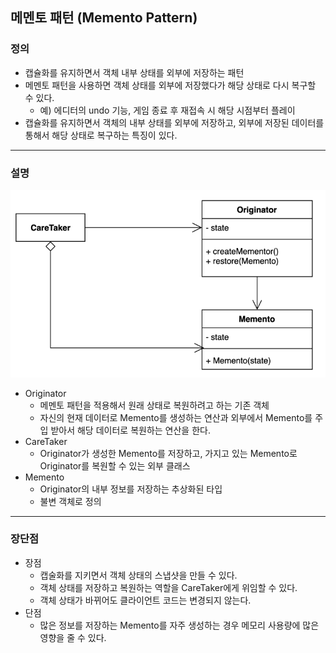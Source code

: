 ## 메멘토 패턴 (Memento Pattern)

### 정의

- 캡슐화를 유지하면서 객체 내부 상태를 외부에 저장하는 패턴
- 메멘토 패턴을 사용하면 객체 상태를 외부에 저장했다가 해당 상태로 다시 복구할 수 있다.
    - 예) 에디터의 undo 기능, 게임 종료 후 재접속 시 해당 시점부터 플레이
- 캡슐화를 유지하면서 객체의 내부 상태를 외부에 저장하고, 외부에 저장된 데이터를 통해서 해당 상태로 복구하는 특징이 있다.

---

### 설명

![](img.png)

- Originator
  - 메멘토 패턴을 적용해서 원래 상태로 복원하려고 하는 기존 객체
  - 자신의 현재 데이터로 Memento를 생성하는 연산과 외부에서 Memento를 주입 받아서 해당 데이터로 복원하는 연산을 한다.
- CareTaker
  - Originator가 생성한 Memento를 저장하고, 가지고 있는 Memento로 Originator를 복원할 수 있는 외부 클래스
- Memento
  - Originator의 내부 정보를 저장하는 추상화된 타입
  - 불변 객체로 정의

--- 

### 장단점

- 장점
  - 캡술화를 지키면서 객체 상태의 스냅샷을 만들 수 있다.
  - 객체 상태를 저장하고 복원하는 역할을 CareTaker에게 위임할 수 있다.
  - 객체 상태가 바뀌어도 클라이언트 코드는 변경되지 않는다.
- 단점
  - 많은 정보를 저장하는 Memento를 자주 생성하는 경우 메모리 사용량에 많은 영향을 줄 수 있다.